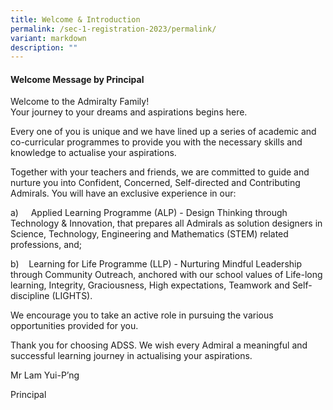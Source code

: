 ```yaml
---
title: Welcome & Introduction
permalink: /sec-1-registration-2023/permalink/
variant: markdown
description: ""
---
```

#### **Welcome Message by Principal**

Welcome to the Admiralty Family! <br>
Your journey to your dreams and aspirations begins here.

Every one of you is unique and we have lined up a series of academic and co-curricular programmes to provide you with the necessary skills and knowledge to actualise your aspirations.

Together with your teachers and friends, we are committed to guide and nurture you into Confident, Concerned, Self-directed and Contributing Admirals. You will have an exclusive experience in our:

a)&nbsp;&nbsp;&nbsp;&nbsp; Applied Learning Programme (ALP) - Design Thinking through Technology &amp; Innovation, that prepares all Admirals as solution designers in Science, Technology, Engineering and Mathematics (STEM) related professions, and;

b)&nbsp;&nbsp;&nbsp; Learning for Life Programme (LLP) - Nurturing Mindful Leadership through Community Outreach, anchored with our school values of Life-long learning, Integrity, Graciousness, High expectations, Teamwork and Self-discipline (LIGHTS).

We encourage you to take an active role in pursuing the various opportunities provided for you.

Thank you for choosing ADSS. We wish every Admiral a meaningful and successful learning journey in actualising your aspirations.

Mr Lam Yui-P’ng

Principal